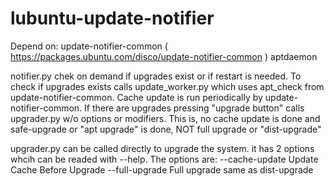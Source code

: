# lubuntu-update-notifier
Depend on:
update-notifier-common ( https://packages.ubuntu.com/disco/update-notifier-common )
aptdaemon

notifier.py chek on demand if upgrades exist or if restart is needed.
To check if upgrades exists calls update_worker.py which uses apt_check from update-notifier-common.
Cache update is run periodically by update-notifier-common.
If there are upgrades pressing "upgrade button" calls upgrader.py w/o options or modifiers. 
This is, no cache update is done and safe-upgrade or "apt upgrade" is done, NOT full upgrade or "dist-upgrade"

upgrader.py can be called directly to upgrade the system.
it has 2 options whcih can be readed with --help.
The options are:
  --cache-update  Update Cache Before Upgrade
  --full-upgrade  Full upgrade same as dist-upgrade
